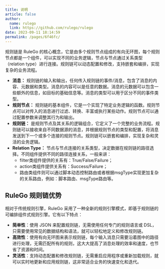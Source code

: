 ```yaml
---
title: 说明
article: false
author: 
  name: rulego
  link: https://github.com/rulego/rulego
date: 2023-09-11 18:14:59
permalink: /pages/6f46fc/
---
```


规则链是 RuleGo 的核心概念，它是由多个规则节点组成的有向无环图，每个规则节点都是一个组件，可以实现不同的业务逻辑，节点与节点通过关系类型（relation type）进行连接。规则链可以动态配置和修改，支持嵌套和编排，实现复杂的业务流程。

- **消息：** 规则链的输入和输出，任何传入规则链的事件/消息，包含了消息的内容、元数据和类型。消息的内容可以是任意的数据。消息的元数据可以包含一些额外的信息，如目标的基础信息等。消息的类型可以用于区分不同的事件类型。
- **规则节点：** 规则链的基本组件，它是一个实现了特定业务逻辑的函数。规则节点可以对传入的消息进行过滤、转换、丰富或执行某些动作。规则节点可以通过配置参数来调整其行为和输出。
- **规则链：** 是规则节点及其关系的逻辑组合，它定义了一个完整的业务流程。规则链可以接收来自不同数据源的消息，并根据规则节点的类型和配置，将消息发送到下一个或多个连接的规则节点。规则链可以嵌套和编排，实现复杂和灵活的业务逻辑。
- **Relation Type：** 节点与节点连接的关系类型，决定数据在规则链的路径选择。不同组件提供不同的路径连接关系，一般来讲：
  - filter类组件提供的关系有：True/False/Failure；
  - action类组件提供关系有：Success/Failure；
  - 路由类组件则可以通过脚本动态控制路由或者根据msgType实现更加复杂的关系路由，例如：脚本路由、msgType路由等。

## RuleGo 规则链优势

相对于传统规则引擎，RuleGo 采用了一种全新的规则引擎模式，即基于规则链的可编排组件式规则引擎。它有以下特点：

- **简单性**：使用 JSON 来配置规则链，无需使用任何专门的规则语言或 DSL，只需要使用常见的数据结构和语法，就可以轻松地定义和修改规则链。
- **高效性**：使用有向无环图来表示规则链，每个输入消息只需要沿着图中的路径进行处理，无需匹配所有的规则，这大大提高了消息处理的效率和速度，也节省了资源和时间。
- **灵活性**：支持动态配置和修改规则链，无需重启应用程序或重新加载规则，就可以实时地更新和应用规则链，这非常适合业务的快速变化和迭代。

